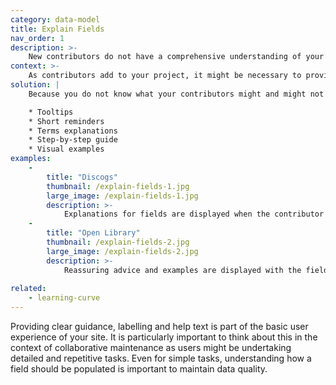 ```yaml
---
category: data-model
title: Explain Fields
nav_order: 1
description: >-
    New contributors do not have a comprehensive understanding of your data model and can feel overwhelmed by the new concepts and terminology.
context: >-
    As contributors add to your project, it might be necessary to provide ongoing explanations for new concepts, new terminology, schema structure, specific formats (for coordinates for example, or how to name a person correctly), etc.
solution: |
    Because you do not know what your contributors might and might not know, give them all the help they could need as they are making a contribution.

    * Tooltips
    * Short reminders 
    * Terms explanations
    * Step-by-step guide
    * Visual examples
examples:
    -
        title: "Discogs"
        thumbnail: /explain-fields-1.jpg
        large_image: /explain-fields-1.jpg
        description: >-
            Explanations for fields are displayed when the contributor clicks the question mark next to the field name.  This technique is called a ‘tooltip’
    -
        title: "Open Library"
        thumbnail: /explain-fields-2.jpg
        large_image: /explain-fields-2.jpg
        description: >-
            Reassuring advice and examples are displayed with the field names
    
related:
    - learning-curve
---
```


Providing clear guidance, labelling and help text is part of the basic user experience of your site. It is particularly important to think about this in the context of collaborative maintenance as users might be undertaking detailed and repetitive tasks. Even for simple tasks, understanding how a field should be populated is important to maintain data quality.